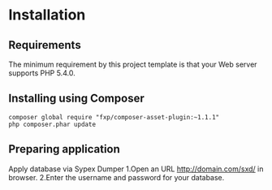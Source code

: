 Installation
============

## Requirements

The minimum requirement by this project template is that your Web server supports PHP 5.4.0.

## Installing using Composer

    composer global require "fxp/composer-asset-plugin:~1.1.1"
    php composer.phar update
    
## Preparing application

Apply database via Sypex Dumper 
    1.Open an URL http://domain.com/sxd/ in browser.
    2.Enter the username and password for your database.